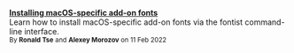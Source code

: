 **[Installing macOS-specific add-on fonts](./2022-02-11-macos-fonts)** \
Learn how to install macOS-specific add-on fonts via the fontist command-line interface. \
<sup>By **Ronald Tse** and **Alexey Morozov** on 11 Feb 2022</sup>
